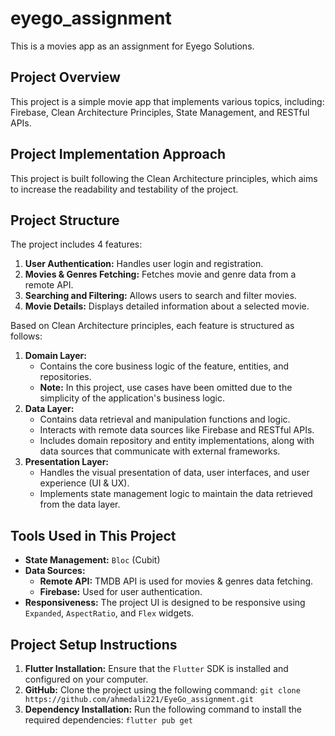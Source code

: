 # eyego_assignment

This is a movies app as an assignment for Eyego Solutions.

## Project Overview

This project is a simple movie app that implements various topics, including: Firebase, Clean Architecture Principles, State Management, and RESTful APIs.

## Project Implementation Approach

This project is built following the Clean Architecture principles, which aims to increase the readability and testability of the project.

## Project Structure

The project includes 4 features:

1.  **User Authentication:** Handles user login and registration.
2.  **Movies & Genres Fetching:** Fetches movie and genre data from a remote API.
3.  **Searching and Filtering:** Allows users to search and filter movies.
4.  **Movie Details:** Displays detailed information about a selected movie.

Based on Clean Architecture principles, each feature is structured as follows:

1.  **Domain Layer:**
    * Contains the core business logic of the feature, entities, and repositories.
    * **Note:** In this project, use cases have been omitted due to the simplicity of the application's business logic.
2.  **Data Layer:**
    * Contains data retrieval and manipulation functions and logic.
    * Interacts with remote data sources like Firebase and RESTful APIs.
    * Includes domain repository and entity implementations, along with data sources that communicate with external frameworks.
3.  **Presentation Layer:**
    * Handles the visual presentation of data, user interfaces, and user experience (UI & UX).
    * Implements state management logic to maintain the data retrieved from the data layer.

## Tools Used in This Project

* **State Management:** `Bloc` (Cubit)
* **Data Sources:**
    * **Remote API:** TMDB API is used for movies & genres data fetching.
    * **Firebase:** Used for user authentication.
* **Responsiveness:** The project UI is designed to be responsive using `Expanded`, `AspectRatio`, and `Flex` widgets.

## Project Setup Instructions

1.  **Flutter Installation:** Ensure that the `Flutter` SDK is installed and configured on your computer.
2.  **GitHub:** Clone the project using the following command:
    `
    git clone https://github.com/ahmedali221/EyeGo_assignment.git
    `
3.  **Dependency Installation:** Run the following command to install the required dependencies:
    `
    flutter pub get
    `
